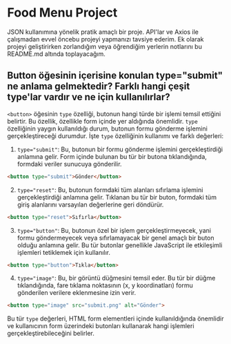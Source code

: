 # Food Menu Project

JSON kullanımına yönelik pratik amaçlı bir proje. API'lar ve Axios ile çalışmadan evvel öncebu projeyi yapmanızı tavsiye ederim.
Ek olarak projeyi geliştirirken zorlandığım veya öğrendiğim yerlerin notlarını bu README.md altında toplayacağım.

## Button öğesinin içerisine konulan type="submit" ne anlama gelmektedir? Farklı hangi çeşit type'lar vardır ve ne için kullanılırlar?
`<button>` öğesinin `type` özelliği, butonun hangi türde bir işlemi temsil ettiğini belirtir. Bu özellik, özellikle form içinde yer aldığında önemlidir. `type` özelliğinin yaygın kullanıldığı durum, butonun formu gönderme işlemini gerçekleştireceği durumdur. İşte `type` özelliğinin kullanımı ve farklı değerleri:

1. `type="submit"`: Bu, butonun bir formu gönderme işlemini gerçekleştirdiği anlamına gelir. Form içinde bulunan bu tür bir butona tıklandığında, formdaki veriler sunucuya gönderilir.

```html
<button type="submit">Gönder</button>
```

2. `type="reset"`: Bu, butonun formdaki tüm alanları sıfırlama işlemini gerçekleştirdiği anlamına gelir. Tıklanan bu tür bir buton, formdaki tüm giriş alanlarını varsayılan değerlerine geri döndürür.

```html
<button type="reset">Sıfırla</button>
```

3. `type="button"`: Bu, butonun özel bir işlem gerçekleştirmeyecek, yani formu göndermeyecek veya sıfırlamayacak bir genel amaçlı bir buton olduğu anlamına gelir. Bu tür butonlar genellikle JavaScript ile etkileşimli işlemleri tetiklemek için kullanılır.

```html
<button type="button">Tıkla</button>
```

4. `type="image"`: Bu, bir görüntü düğmesini temsil eder. Bu tür bir düğme tıklandığında, fare tıklama noktasının (x, y koordinatları) formu gönderilen verilere eklenmesine izin verir.

```html
<button type="image" src="submit.png" alt="Gönder">
```

Bu tür `type` değerleri, HTML form elementleri içinde kullanıldığında önemlidir ve kullanıcının form üzerindeki butonları kullanarak hangi işlemleri gerçekleştirebileceğini belirler.
